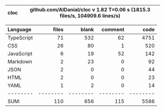 
cloc|github.com/AlDanial/cloc v 1.82  T=0.06 s (1815.3 files/s, 104909.6 lines/s)
--- | ---

Language|files|blank|comment|code
:-------|-------:|-------:|-------:|-------:
TypeScript|71|532|62|4751
CSS|26|80|1|520
JavaScript|6|19|52|142
Markdown|2|23|0|92
JSON|2|0|0|44
HTML|2|0|0|23
YAML|1|2|0|14
--------|--------|--------|--------|--------
SUM:|110|656|115|5586
